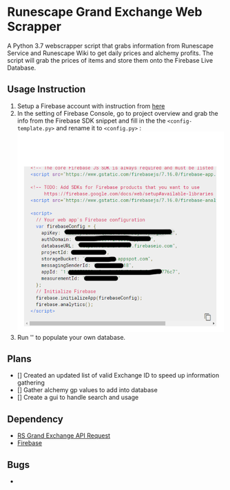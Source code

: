 # Runescape Grand Exchange Web Scrapper
A Python 3.7 webscrapper script that grabs information from Runescape Service and  Runescape Wiki to get daily prices and alchemy profits. The script will grab the prices of items and store them onto the Firebase Live Database.

## Usage Instruction
1. Setup a Firebase account with instruction from [here](https://firebase.google.com/docs/database/web/start)
2. In the setting of Firebase Console, go to project overview and grab the info from the Firebase SDK snippet and fill in the the `<config-template.py>` and rename it to `<config.py>` :
![config_info](https://github.com/MisterSoandSo/RS_GE_Scrapper/blob/master/media/config.png)
3. Run '<python RS_FIRE_GE.py>' to populate your own database.

## Plans
-  [] Created an updated list of valid Exchange ID to speed up information gathering
-  [] Gather alchemy gp values to add into database
-  [] Create a gui to handle search and usage

## Dependency
- [RS Grand Exchange API Request](http://services.runescape.com/m=itemdb_rs/api/catalogue/detail.json?item=)
- [Firebase](https://console.firebase.google.com/)

## Bugs 
- 


